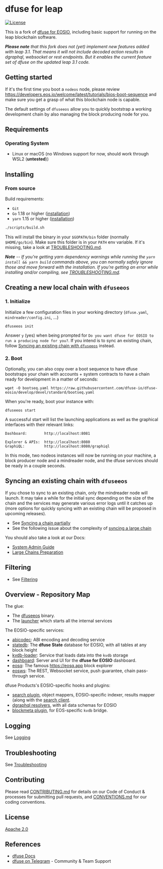# dfuse for leap
[![License](https://img.shields.io/badge/License-Apache%202.0-blue.svg)](https://opensource.org/licenses/Apache-2.0)

This is a fork of [dfuse for EOSIO](https://github.com/dfuse-io/dfuse-eosio), including basic support for running on the
leap blockchain software. 

_**Please note** that this fork does not (yet) implement new features added with leap 3.1. That means it will not include 
decoded action results in dgraphql, websocket or rest endpoints. But it enables the current feature set of dfuse on the
updated leap 3.1 code._

## Getting started

If it's the first time you boot a `nodeos` node, please review
https://developers.eos.io/welcome/latest/tutorials/bios-boot-sequence
and make sure you get a grasp of what this blockchain node is capable.

The default settings of `dfuseeos` allow you to quickly bootstrap a working
development chain by also managing the block producing node for you.

## Requirements

### Operating System
* Linux or macOS (no Windows support for now, should work through WSL2 (**untested**))

## Installing

### From source

Build requirements:
* `Git`
* `Go` 1.18 or higher ([installation](https://golang.org/doc/install#install))
* `yarn` 1.15 or higher ([installation](https://classic.yarnpkg.com/en/docs/install))

```bash
./scripts/build.sh
```

This will install the binary in your `$GOPATH/bin` folder (normally `$HOME/go/bin`). Make sure this folder is in your `PATH` env variable. If it's missing, take a look at [TROUBLESHOOTING.md](TROUBLESHOOTING.md#gopathbin-folder-missing-from-path-env-variable).

_**Note** -- If you're getting yarn dependency warnings while running the `yarn install && yarn build` commands above, you can normally safely ignore those and move forward with the installation. If you're getting an error while installing and/or compiling, see [TROUBLESHOOTING.md](./TROUBLESHOOTING.md#installing--compiling-error)._

## Creating a new local chain with `dfuseeos`

### 1. Initialize

Initialize a few configuration files in your working directory (`dfuse.yaml`, `mindreader/config.ini`, ...)

```
dfuseeos init
```

Answer `y` (yes) when being prompted for `Do you want dfuse for EOSIO to run a producing node for you?`. If you intend is to sync an existing chain, follow [Syncing an existing chain with `dfuseeos`](#syncing-an-existing-chain-with-dfuseeos) instead.

### 2. Boot

Optionally, you can also copy over a boot sequence to have dfuse bootstraps your chain with accounts + system contracts to have a chain ready for development in a matter of seconds:

```
wget -O bootseq.yaml https://raw.githubusercontent.com/dfuse-io/dfuse-eosio/develop/devel/standard/bootseq.yaml
```

When you're ready, boot your instance with:

```
dfuseeos start
```

A successful start will list the launching applications as well as the graphical interfaces with their relevant links:

```
Dashboard:        http://localhost:8081

Explorer & APIs:  http://localhost:8080
GraphiQL:         http://localhost:8080/graphiql
```

In this mode, two nodeos instances will now be running on your machine, a block producer node and a mindreader node, and the dfuse services should be ready in a couple seconds.

## Syncing an existing chain with `dfuseeos`

If you chose to sync to an existing chain, only the mindreader node will launch. It may take a while for the initial sync depending on the size of the chain and the services may generate various error logs until it catches up (more options for quickly syncing with an existing chain will be proposed in upcoming releases).

* See [Syncing a chain partially](./PARTIAL_SYNC.md)
* See the following issue about the complexity of [syncing a large chain](https://github.com/dfuse-io/dfuse-eosio/issues/26)

You should also take a look at our Docs:
* [System Admin Guide](https://docs.dfuse.eosnation.io/eosio/admin-guide/)
* [Large Chains Preparation](https://docs.dfuse.eosnation.io/eosio/admin-guide/large-chains-preparation/)

## Filtering

* See [Filtering](https://docs.dfuse.eosnation.io/eosio/admin-guide/filtering/)

## Overview - Repository Map

The glue:
* The [dfuseeos](./cmd/dfuseeos) binary.
* The [launcher](./launcher) which starts all the internal services

The EOSIO-specific services:
* [abicodec](./abicodec): ABI encoding and decoding service
* [statedb](./statedb): The **dfuse State** database for EOSIO, with all tables at any block height
* [kvdb-loader](./kvdb-loader): Service that loads data into the `kvdb` storage
* [dashboard](./dashboard): Server and UI for the **dfuse for EOSIO** dashboard.
* [eosq](./eosq): The famous https://eosq.app block explorer
* [eosws](./eosws): The REST, Websocket service, push guarantee, chain pass-through service.

dfuse Products's EOSIO-specific hooks and plugins:
* [search plugin](./search), object mappers, EOSIO-specific indexer, results mapper (along with the [search client](./search-client).
* [dgraphql resolvers](./dgraphql), with all data schemas for EOSIO
* [blockmeta plugin](./blockmeta), for EOS-specific `kvdb` bridge.

## Logging

See [Logging](./LOGGING.md)

## Troubleshooting

See [Troubleshooting](./TROUBLESHOOTING.md)

## Contributing

Please read [CONTRIBUTING.md](CONTRIBUTING.md) for details on our Code of Conduct & processes for submitting pull requests, and [CONVENTIONS.md](CONVENTIONS.md) for our coding conventions.

## License

[Apache 2.0](LICENSE)

## References

- [dfuse Docs](https://docs.dfuse.eosnation.io)
- [dfuse on Telegram](https://t.me/dfusece) - Community & Team Support
